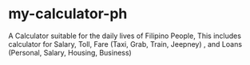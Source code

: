 # my-calculator-ph
A Calculator suitable for the daily lives of Filipino People, This includes calculator for Salary, Toll, Fare (Taxi, Grab, Train, Jeepney) , and Loans (Personal, Salary, Housing, Business)
